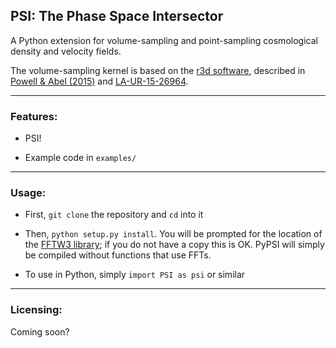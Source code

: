 ## PSI: The Phase Space Intersector 

A Python extension for volume-sampling and point-sampling cosmological density and velocity fields.

The volume-sampling kernel is based on the [r3d software](https://github.com/devonmpowell/r3d),
described in 
[Powell & Abel (2015)](http://www.sciencedirect.com/science/article/pii/S0021999115003563) and
[LA-UR-15-26964](la-ur-15-26964.pdf). 

---

### Features:

- PSI! 

- Example code in `examples/`

---

### Usage:

- First, `git clone` the repository and `cd` into it 

- Then, `python setup.py install`. You will be prompted for the location of the [FFTW3 library](http://www.fftw.org/); 
if you do not have a copy this is OK. PyPSI will simply be compiled without functions that use
FFTs.

- To use in Python, simply `import PSI as psi` or similar 


---

### Licensing: 

Coming soon?
